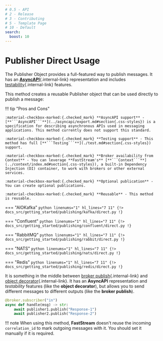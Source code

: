 ```yaml
---
# 0.5 - API
# 2 - Release
# 3 - Contributing
# 5 - Template Page
# 10 - Default
search:
  boost: 10
---
```


# Publisher Direct Usage

The Publisher Object provides a full-featured way to publish messages. It has an [**AsyncAPI**](../asyncapi/custom.md){.internal-link} representation and includes [testability](./test.md){.internal-link} features.

This method creates a reusable Publisher object that can be used directly to publish a message:

!!! tip "Pros and Cons"

    :material-checkbox-marked:{.checked_mark} **AsyncAPI support** - [**```AsyncAPI```**](../asyncapi/export.md#section{.css-styles}) is a specification for describing asynchronous APIs used in messaging applications. This method currently does not support this standard.

    :material-checkbox-marked:{.checked_mark} **Testing support** - This method has full [**```Testing```**](./test.md#section{.css-styles}) support.

    :material-checkbox-marked:{.checked_mark} **Broker availability from Context** - You can leverage **FastStream's** [**```Context```**](../context/index.md#section{.css-styles}), a built-in Dependency Injection (DI) container, to work with brokers or other external services.

    :material-checkbox-marked:{.checked_mark} **Optional publication** - You can create optional publications.

    :material-checkbox-marked:{.checked_mark} **Reusable** - This method is reusable.

=== "AIOKafka"
    ```python linenums="1" hl_lines="7 11"
    {!> docs_src/getting_started/publishing/kafka/direct.py !}
    ```

=== "Confluent"
    ```python linenums="1" hl_lines="7 11"
    {!> docs_src/getting_started/publishing/confluent/direct.py !}
    ```

=== "RabbitMQ"
    ```python linenums="1" hl_lines="7 11"
    {!> docs_src/getting_started/publishing/rabbit/direct.py !}
    ```

=== "NATS"
    ```python linenums="1" hl_lines="7 11"
    {!> docs_src/getting_started/publishing/nats/direct.py !}
    ```

=== "Redis"
    ```python linenums="1" hl_lines="7 11"
    {!> docs_src/getting_started/publishing/redis/direct.py !}
    ```

It is something in the middle between [broker publish](./broker.md){.internal-link} and [object decorator](./object.md){.internal-link}. It has an **AsyncAPI** representation and *testability* features (like the **object decorator**), but allows you to send different messages to different outputs (like the **broker publish**).

```python hl_lines="3-4"
@broker.subscriber("in")
async def handle(msg) -> str:
    await publisher1.publish("Response-1")
    await publisher2.publish("Response-2")
```

!!! note
    When using this method, **FastStream** doesn't reuse the incoming `correlation_id` to mark outgoing messages with it. You should set it manually if it is required.
